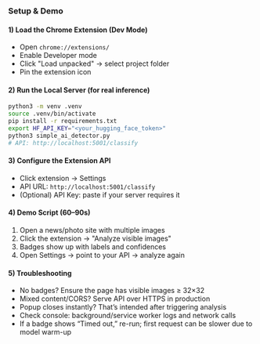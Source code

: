 ### Setup & Demo

#### 1) Load the Chrome Extension (Dev Mode)
- Open `chrome://extensions/`
- Enable Developer mode
- Click "Load unpacked" → select project folder
- Pin the extension icon

#### 2) Run the Local Server (for real inference)
```bash
python3 -m venv .venv
source .venv/bin/activate
pip install -r requirements.txt
export HF_API_KEY="<your_hugging_face_token>"
python3 simple_ai_detector.py
# API: http://localhost:5001/classify
```

#### 3) Configure the Extension API
- Click extension → Settings
- API URL: `http://localhost:5001/classify`
- (Optional) API Key: paste if your server requires it

#### 4) Demo Script (60–90s)
1. Open a news/photo site with multiple images
2. Click the extension → "Analyze visible images"
3. Badges show up with labels and confidences
4. Open Settings → point to your API → analyze again

#### 5) Troubleshooting
- No badges? Ensure the page has visible images ≥ 32×32
- Mixed content/CORS? Serve API over HTTPS in production
- Popup closes instantly? That’s intended after triggering analysis
- Check console: background/service worker logs and network calls
 - If a badge shows “Timed out,” re-run; first request can be slower due to model warm-up
